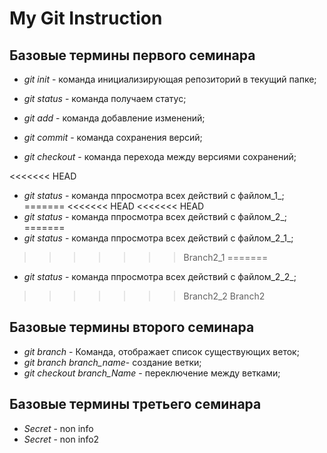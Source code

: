# My Git Instruction

## Базовые термины первого семинара
* *git init* - команда инициализирующая репозиторий в текущий папке;
 
* *git status* - команда получаем статус;
 
* *git add* - команда добавление изменений;

* *git commit* - команда сохранения версий;

* *git checkout* - команда перехода между версиями сохранений;

<<<<<<< HEAD
* *git status* - команда ппросмотра всех действий с файлом_1_;
=======
<<<<<<< HEAD
<<<<<<< HEAD
* *git status* - команда ппросмотра всех действий с файлом_2_;
=======
* *git status* - команда ппросмотра всех действий с файлом_2_1_;
>>>>>>> Branch2_1
=======
* *git status* - команда ппросмотра всех действий с файлом_2_2_;
>>>>>>> Branch2_2
>>>>>>> Branch2
## Базовые термины второго семинара
* *git branch* - Команда, отображает список существующих веток;
* *git branch branch_name*- создание ветки;
* *git checkout branch_Name* - переключение между ветками;

## Базовые термины третьего семинара
* *Secret* - non info
* *Secret* - non info2